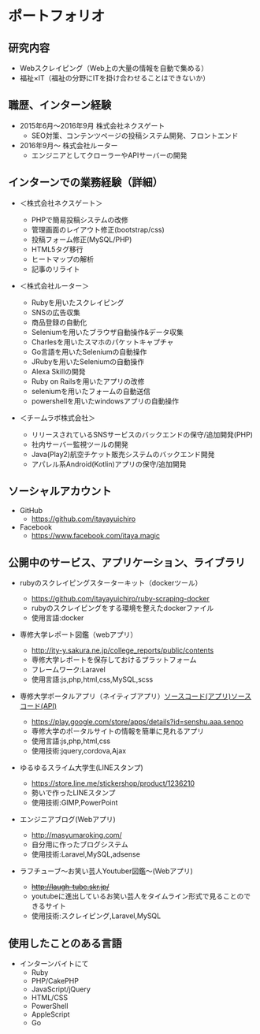 # ポートフォリオ

## 研究内容

- Webスクレイピング（Web上の大量の情報を自動で集める）
- 福祉×IT（福祉の分野にITを掛け合わせることはできないか）

## 職歴、インターン経験

- 2015年6月〜2016年9月 株式会社ネクスゲート
    - SEO対策、コンテンツページの投稿システム開発、フロントエンド
- 2016年9月〜 株式会社ルーター
    - エンジニアとしてクローラーやAPIサーバーの開発

## インターンでの業務経験（詳細）

- ＜株式会社ネクスゲート＞
    - PHPで簡易投稿システムの改修
    - 管理画面のレイアウト修正(bootstrap/css)
    - 投稿フォーム修正(MySQL/PHP)
    - HTML5タグ移行
    - ヒートマップの解析
    - 記事のリライト

- ＜株式会社ルーター＞
    - Rubyを用いたスクレイピング
    - SNSの広告収集
    - 商品登録の自動化
    - Seleniumを用いたブラウザ自動操作&データ収集
    - Charlesを用いたスマホのパケットキャプチャ
    - Go言語を用いたSeleniumの自動操作
    - JRubyを用いたSeleniumの自動操作
    - Alexa Skillの開発
    - Ruby on Railsを用いたアプリの改修
    - seleniumを用いたフォームの自動送信
    - powershellを用いたwindowsアプリの自動操作
- ＜チームラボ株式会社＞
    - リリースされているSNSサービスのバックエンドの保守/追加開発(PHP)
    - 社内サーバー監視ツールの開発
    - Java(Play2)航空チケット販売システムのバックエンド開発
    - アパレル系Android(Kotlin)アプリの保守/追加開発

## ソーシャルアカウント

- GitHub
    - https://github.com/itayayuichiro
- Facebook
    - https://www.facebook.com/itaya.magic    

## 公開中のサービス、アプリケーション、ライブラリ

- rubyのスクレイピングスターターキット（dockerツール）
    - https://github.com/itayayuichiro/ruby-scraping-docker
    - rubyのスクレイピングをする環境を整えたdockerファイル
    - 使用言語:docker



- 専修大学レポート図鑑（webアプリ）
    - http://ity-y.sakura.ne.jp/college_reports/public/contents
    - 専修大学レポートを保存しておけるプラットフォーム
    - フレームワーク:Laravel
    - 使用言語:js,php,html,css,MySQL,scss



- 専修大学ポータルアプリ（ネイティブアプリ）[ソースコード(アプリ)](https://github.com/itayayuichiro/senshu_app)[ソースコード(API)](https://bitbucket.org/itaya_yuichiro/senshu/src)
    - https://play.google.com/store/apps/details?id=senshu.aaa.senpo
    - 専修大学のポータルサイトの情報を簡単に見れるアプリ
    - 使用言語:js,php,html,css
    - 使用技術:jquery,cordova,Ajax



- ゆるゆるスライム大学生(LINEスタンプ)
    - https://store.line.me/stickershop/product/1236210
    - 勢いで作ったLINEスタンプ
    - 使用技術:GIMP,PowerPoint


- エンジニアブログ(Webアプリ)
    - http://masyumaroking.com/
    - 自分用に作ったブログシステム
    - 使用技術:Laravel,MySQL,adsense



- ラフチューブ〜お笑い芸人Youtuber図鑑〜(Webアプリ)
    - ~~http://laugh-tube.skr.jp/~~
    - youtubeに進出しているお笑い芸人をタイムライン形式で見ることのできるサイト
    - 使用技術:スクレイピング,Laravel,MySQL

## 使用したことのある言語
- インターンバイトにて
    - Ruby
    - PHP/CakePHP
    - JavaScript/jQuery
    - HTML/CSS
    - PowerShell
    - AppleScript
    - Go
